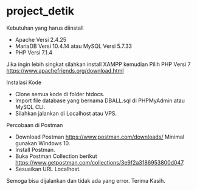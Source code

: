 # project_detik

Kebutuhan yang harus diinstall
- Apache Versi 2.4.25
- MariaDB Versi 10.4.14 atau MySQL Versi 5.7.33
- PHP Versi 7.1.4

Jika ingin lebih singkat silahkan install XAMPP kemudian Pilih PHP Versi 7
https://www.apachefriends.org/download.html

Instalasi Kode
- Clone semua kode di folder htdocs.
- Import file database yang bernama DBALL.sql di PHPMyAdmin atau MySQL CLI.
- Silahkan jalankan di Localhost atau VPS.

Percobaan di Postman
- Download Postman https://www.postman.com/downloads/ Minimal gunakan Windows 10.
- Install Postman.
- Buka Postman Collection berikut https://www.getpostman.com/collections/3e9f2a3186953800d047.
- Sesuaikan URL Localhost.

Semoga bisa dijalankan dan tidak ada yang error.
Terima Kasih.
